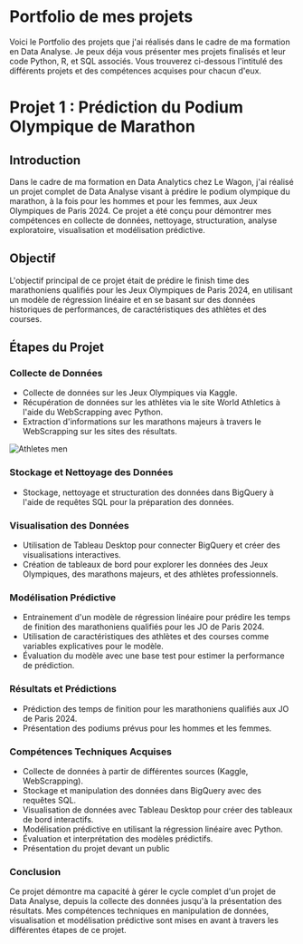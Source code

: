 # Portfolio de mes projets

Voici le Portfolio des projets que j'ai réalisés dans le cadre de ma formation en Data Analyse. Je peux déja vous présenter mes projets finalisés et leur code Python, R, et SQL associés. Vous trouverez ci-dessous l'intitulé des différents projets et des compétences acquises pour chacun d'eux.

# Projet 1 : Prédiction du Podium Olympique de Marathon

## Introduction

Dans le cadre de ma formation en Data Analytics chez Le Wagon, j'ai réalisé un projet complet de Data Analyse visant à prédire le podium olympique du marathon, à la fois pour les hommes et pour les femmes, aux Jeux Olympiques de Paris 2024. Ce projet a été conçu pour démontrer mes compétences en collecte de données, nettoyage, structuration, analyse exploratoire, visualisation et modélisation prédictive.

## Objectif

L'objectif principal de ce projet était de prédire le finish time des marathoniens qualifiés pour les Jeux Olympiques de Paris 2024, en utilisant un modèle de régression linéaire et en se basant sur des données historiques de performances, de caractéristiques des athlètes et des courses.

## Étapes du Projet

### Collecte de Données
- Collecte de données sur les Jeux Olympiques via Kaggle.
- Récupération de données sur les athlètes via le site World Athletics à l'aide du WebScrapping avec Python.
- Extraction d'informations sur les marathons majeurs à travers le WebScrapping sur les sites des résultats.

![Athletes men](https://github.com/RobertoMaillot/Roberto-s-portfolio/assets/107147475/38e4962f-e15b-4aff-be00-6c2daf4ac756)

     
### Stockage et Nettoyage des Données
- Stockage, nettoyage et structuration des données dans BigQuery à l'aide de requêtes SQL pour la préparation des données.

### Visualisation des Données
- Utilisation de Tableau Desktop pour connecter BigQuery et créer des visualisations interactives.
- Création de tableaux de bord pour explorer les données des Jeux Olympiques, des marathons majeurs, et des athlètes professionnels.

### Modélisation Prédictive
- Entrainement d'un modèle de régression linéaire pour prédire les temps de finition des marathoniens qualifiés pour les JO de Paris 2024.
- Utilisation de caractéristiques des athlètes et des courses comme variables explicatives pour le modèle.
- Évaluation du modèle avec une base test pour estimer la performance de prédiction.

### Résultats et Prédictions

- Prédiction des temps de finition pour les marathoniens qualifiés aux JO de Paris 2024.
- Présentation des podiums prévus pour les hommes et les femmes.

### Compétences Techniques Acquises
- Collecte de données à partir de différentes sources (Kaggle, WebScrapping).
- Stockage et manipulation des données dans BigQuery avec des requêtes SQL.
- Visualisation de données avec Tableau Desktop pour créer des tableaux de bord interactifs.
- Modélisation prédictive en utilisant la régression linéaire avec Python.
- Évaluation et interprétation des modèles prédictifs.
- Présentation du projet devant un public

### Conclusion
Ce projet démontre ma capacité à gérer le cycle complet d'un projet de Data Analyse, depuis la collecte des données jusqu'à la présentation des résultats. 
Mes compétences techniques en manipulation de données, visualisation et modélisation prédictive sont mises en avant à travers les différentes étapes de ce projet. 
